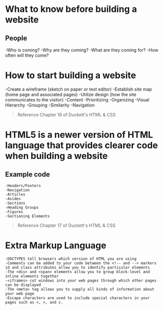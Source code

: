 # What to know before building a website

## People
-Who is coming?
-Why are they coming?
-What are they coming for?
-How often will they come?

# How to start building a website
-Create a wireframe (sketch on paper or text editor)
-Establish site map (home page and associated pages)
-Utilize design (how the site communicates to the visitor)
    -Content
    -Prioritizing
    -Organizing
    -Visual Hierarchy
    -Grouping
    -Similarity
    -Navigation

> Reference Chapter 18 of Duckett's HTML & CSS

# HTML5 is a newer version of HTML language that provides clearer code when building a website

## Example code
    -Headers/Footers
    -Navigation
    -Articles
    -Asides
    -Sections
    -Heading Groups
    -Figures
    -Sectioning Elements

> Reference Chapter 17 of Duckett's HTML & CSS

# Extra Markup Language

    -DOCTYPES tell browsers which version of HTML you are using
    -Comments can be added to your code between the <!-- and --> markers
    id and class attributes allow you to identify particular elements
    -The <div> and <span> elements allow you to group block-level and inline elements together
    -<iframes> cut windows into your web pages through which other pages can be displayed
    -The <meta> tag allows you to supply all kinds of information about your web page
    -Escape characters are used to include special characters in your pages such as <, >, and c.